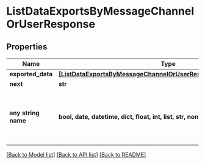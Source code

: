 # ListDataExportsByMessageChannelOrUserResponse


## Properties
Name | Type | Description | Notes
------------ | ------------- | ------------- | -------------
**exported_data** | [**[ListDataExportsByMessageChannelOrUserResponseExportedDataInner]**](ListDataExportsByMessageChannelOrUserResponseExportedDataInner.md) |  | [optional] 
**next** | **str** |  | [optional] 
**any string name** | **bool, date, datetime, dict, float, int, list, str, none_type** | any string name can be used but the value must be the correct type | [optional]

[[Back to Model list]](../README.md#documentation-for-models) [[Back to API list]](../README.md#documentation-for-api-endpoints) [[Back to README]](../README.md)


